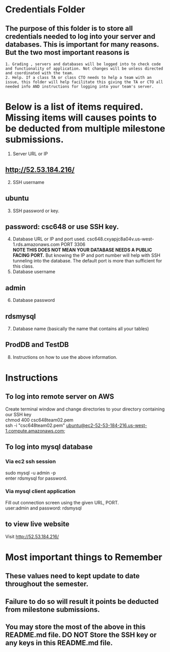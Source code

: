 # Credentials Folder

## The purpose of this folder is to store all credentials needed to log into your server and databases. This is important for many reasons. But the two most important reasons is
    1. Grading , servers and databases will be logged into to check code and functionality of application. Not changes will be unless directed and coordinated with the team.
    2. Help. If a class TA or class CTO needs to help a team with an issue, this folder will help facilitate this giving the TA or CTO all needed info AND instructions for logging into your team's server. 


# Below is a list of items required. Missing items will causes points to be deducted from multiple milestone submissions.

1. Server URL or IP
## http://52.53.184.216/
2. SSH username
## ubuntu
3. SSH password or key.
## password: csc648 or use SSH key.
4. Database URL or IP and port used.
csc648.cxyapjc8a04v.us-west-1.rds.amazonaws.com  PORT 3306
    <br><strong> NOTE THIS DOES NOT MEAN YOUR DATABASE NEEDS A PUBLIC FACING PORT.</strong> But knowing the IP and port number will help with SSH tunneling into the database. The default port is more than sufficient for this class.
5. Database username
## admin
6. Database password
## rdsmysql
7. Database name (basically the name that contains all your tables)
## ProdDB and TestDB
8. Instructions on how to use the above information.
# Instructions
## To log into remote server on AWS
Create terminal window and change directories to your directory containing our SSH key
<br>chmod 400 csc648team02.pem
<br>ssh -i "csc648team02.pem" ubuntu@ec2-52-53-184-216.us-west-1.compute.amazonaws.com;
## To log into mysql database
### Via ec2 ssh session
sudo mysql -u admin -p
<br>enter rdsmysql for password.

### Via mysql client application
Fill out connection screen using the given URL, PORT. <br>user:admin and password: rdsmysql
## to view live website
Visit http://52.53.184.216/

# Most important things to Remember
## These values need to kept update to date throughout the semester. <br>
## <strong>Failure to do so will result it points be deducted from milestone submissions.</strong><br>
## You may store the most of the above in this README.md file. DO NOT Store the SSH key or any keys in this README.md file.
